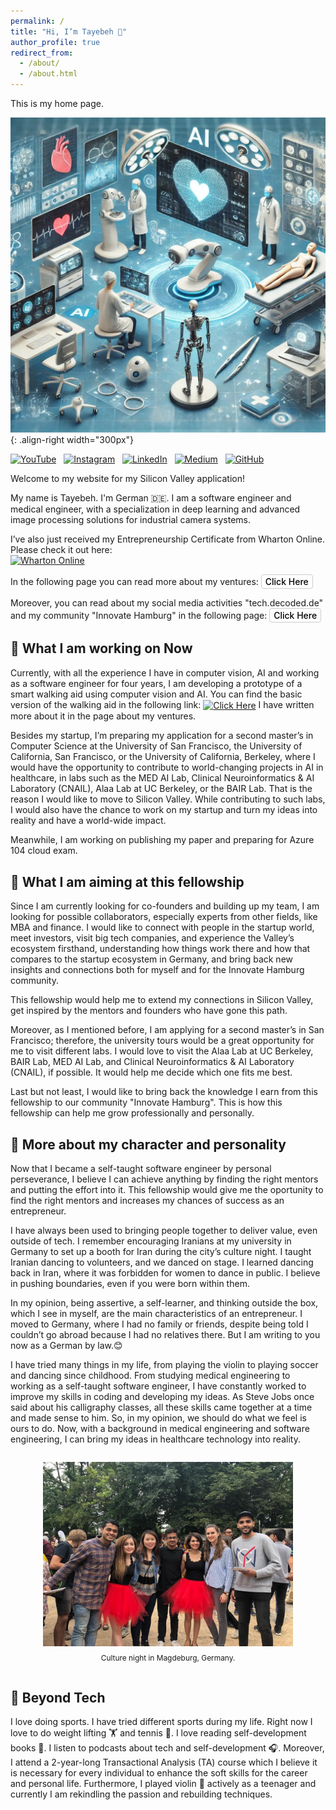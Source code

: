 ```yaml
---
permalink: /
title: "Hi, I’m Tayebeh 👋"
author_profile: true
redirect_from: 
  - /about/
  - /about.html
---
```


This is my home page.

![Tech in healthcare](/images/AI-in-healthcare2.jpg){: .align-right width="300px"}

[![YouTube](https://img.shields.io/badge/YouTube-%20-red?logo=youtube&style=social)](https://youtube.com/@tech_d3coded?feature=shared)&nbsp;&nbsp;
[![Instagram](https://img.shields.io/badge/Instagram-%20-%23E4405F?logo=instagram&style=social)](https://www.instagram.com/tech.decoded.de?igsh=ZWp0NXYzY3Fld3o3&utm_source=qr)&nbsp;&nbsp;
[![LinkedIn](https://img.shields.io/badge/LinkedIn-%20-blue?logo=linkedin&style=social)](https://www.linkedin.com/in/tayebeh-bahador-23356a185/)&nbsp;&nbsp;
[![Medium](https://img.shields.io/badge/Medium-%20-black?logo=medium&style=social)](https://medium.com/@innovate_tiba)&nbsp;&nbsp;
[![GitHub](https://img.shields.io/badge/GitHub-white?style=flat&logo=github&logoColor=black)](https://github.com/Taybh)


Welcome to my website for my Silicon Valley application! 

My name is Tayebeh. I'm German 🇩🇪. I am a software engineer and medical engineer, with a specialization in deep learning and advanced image processing solutions for industrial camera systems.

I’ve also just received my Entrepreneurship Certificate from Wharton Online. Please check it out here:  
[![Wharton Online](https://img.shields.io/badge/Wharton%20Online-Certificate-blue)](https://coursera.org/share/8d6b86aca007ac7cb6ccdbeecf229b05)


In the following page you can read more about my ventures: <a href="/MyProjects/" style="display: inline-block; background-color: white; color: black; padding: 2px 6px; border-radius: 4px; text-decoration: none; font-weight: 500; font-size: 14px; border: 1px solid #ccc;">
  Click Here
</a>

Moreover, you can read about my social media activities "tech.decoded.de" and my community "Innovate Hamburg" in the following page: <a href="/TechDecoded/" style="display: inline-block; background-color: white; color: black; padding: 2px 6px; border-radius: 4px; text-decoration: none; font-weight: 500; font-size: 14px; border: 1px solid #ccc;">
  Click Here
</a>

## 🚀 What I am working on Now
Currently, with all the experience I have in computer vision, AI and working as a software engineer for four years, I am developing a prototype of a smart walking aid using computer vision and AI. You can find the basic version of the walking aid in the following link: <a href="https://onurgulkokan6.wixsite.com/canebox" style="display: inline-block; vertical-align: middle;">
  <img src="https://img.shields.io/badge/Click%20Here-white?style=flat&logoColor=black&color=white" alt="Click Here">
</a>
I have written more about it in the page about my ventures.

Besides my startup, I’m preparing my application for a second master’s in Computer Science at the University of San Francisco, the University of California, San Francisco, or the University of California, Berkeley, where I would have the opportunity to contribute to world-changing projects in AI in healthcare, in labs such as the MED AI Lab, Clinical Neuroinformatics & AI Laboratory (CNAIL), Alaa Lab at UC Berkeley, or the BAIR Lab. That is the reason I would like to move to Silicon Valley. While contributing to such labs, I would also have the chance to work on my startup and turn my ideas into reality and have a world-wide impact.

Meanwhile, I am working on publishing my paper and preparing for Azure 104 cloud exam.

## 🚀 What I am aiming at this fellowship
Since I am currently looking for co-founders and building up my team, I am looking for possible collaborators, especially experts from other fields, like MBA and finance.
I would like to connect with people in the startup world, meet investors, visit big tech companies, and experience the Valley’s ecosystem firsthand, understanding how things work there and how that compares to the startup ecosystem in Germany, and bring back new insights and connections both for myself and for the Innovate Hamburg community.

This fellowship would help me to extend my connections in Silicon Valley, get inspired by the mentors and founders who have gone this path.

Moreover, as I mentioned before, I am applying for a second master’s in San Francisco; therefore, the university tours would be a great opportunity for me to visit different labs. I would love to visit the Alaa Lab at UC Berkeley, BAIR Lab, MED AI Lab, and Clinical Neuroinformatics & AI Laboratory (CNAIL), if possible. It would help me decide which one fits me best.

Last but not least, I would like to bring back the knowledge I earn from this fellowship to our community "Innovate Hamburg".
This is how this fellowship can help me grow professionally and personally. 

## 🧠 More about my character and personality
Now that I became a self-taught software engineer by personal perseverance, I believe I can achieve anything by finding the right mentors and putting the effort into it. This fellowship would give me the oportunity to find the right mentors and increases my chances of success as an entrepreneur.

I have always been used to bringing people together to deliver value, even outside of tech. I remember encouraging Iranians at my university in Germany to set up a booth for Iran during the city’s culture night. I taught Iranian dancing to volunteers, and we danced on stage. I learned dancing back in Iran, where it was forbidden for women to dance in public. I believe in pushing boundaries, even if you were born within them.

In my opinion, being assertive, a self-learner, and thinking outside the box, which I see in myself, are the main characteristics of an entrepreneur. I moved to Germany, where I had no family or friends, despite being told I couldn’t go abroad because I had no relatives there. But I am writing to you now as a German by law.😊

I have tried many things in my life, from playing the violin to playing soccer and dancing since childhood. From studying medical engineering to working as a self-taught software engineer, I have constantly worked to improve my skills in coding and developing my ideas. As Steve Jobs once said about his calligraphy classes, all these skills came together at a time and made sense to him. So, in my opinion, we should do what we feel is ours to do. Now, with a background in medical engineering and software engineering, I can bring my ideas in healthcare technology into reality.

<div style="display: flex; gap: 20px; justify-content: center; flex-wrap: wrap;">

  <figure style="text-align: center;">
    <img src="/images/dance.jpg" alt="Image 1" width="400" style="border-radius: px;">
    <figcaption style="margin-top: 8px; font-size: 0.85em; color: #white;">Culture night in Magdeburg, Germany.</figcaption>
  </figure>

</div>

## 🌱 Beyond Tech
I love doing sports. I have tried different sports during my life. Right now I love to do weight lifting 🏋 and tennis 🎾. 
I love reading self-development books 📖.
I listen to podcasts about tech and self-development 🎧. Moreover, I attend a 2-year-long Transactional Analysis (TA) course which I believe it is necessary for every individual to enhance the soft skills for the career and personal life. 
Furthermore, I played violin 🎻 actively as a teenager and currently I am rekindling the passion and rebuilding techniques.


<!--

This is the front page of a website that is powered by the [Academic Pages template](https://github.com/academicpages/academicpages.github.io) and hosted on GitHub pages. [GitHub pages](https://pages.github.com) is a free service in which websites are built and hosted from code and data stored in a GitHub repository, automatically updating when a new commit is made to the repository. This template was forked from the [Minimal Mistakes Jekyll Theme](https://mmistakes.github.io/minimal-mistakes/) created by Michael Rose, and then extended to support the kinds of content that academics have: publications, talks, teaching, a portfolio, blog posts, and a dynamically-generated CV. Incidentally, these same features make it a great template for anyone that needs to show off a professional template!

 You can fork [this template](https://github.com/academicpages/academicpages.github.io) right now, modify the configuration and Markdown files, add your own PDFs and other content, and have your own site for free, with no ads!

A data-driven personal website
======
Like many other Jekyll-based GitHub Pages templates, Academic Pages makes you separate the website's content from its form. The content & metadata of your website are in structured Markdown files, while various other files constitute the theme, specifying how to transform that content & metadata into HTML pages. You keep these various Markdown (.md), YAML (.yml), HTML, and CSS files in a public GitHub repository. Each time you commit and push an update to the repository, the [GitHub pages](https://pages.github.com/) service creates static HTML pages based on these files, which are hosted on GitHub's servers free of charge.

Many of the features of dynamic content management systems (like Wordpress) can be achieved in this fashion, using a fraction of the computational resources and with far less vulnerability to hacking and DDoSing. You can also modify the theme to your heart's content without touching the content of your site. If you get to a point where you've broken something in Jekyll/HTML/CSS beyond repair, your Markdown files describing your talks, publications, etc. are safe. You can rollback the changes or even delete the repository and start over - just be sure to save the Markdown files! You can also write scripts that process the structured data on the site, such as [this one](https://github.com/academicpages/academicpages.github.io/blob/master/talkmap.ipynb) that analyzes metadata in pages about talks to display [a map of every location you've given a talk](https://academicpages.github.io/talkmap.html).

For those users that need more advanced functionality, the template also supports the following popular tools:
- [MathJax](https://www.mathjax.org/) for mathematical equations
- [Mermaid](https://mermaid.js.org/) for diagraming
- [Plotly](https://plotly.com/javascript/) for plotting

Getting started
======
1. Register a GitHub account if you don't have one and confirm your e-mail (required!)
1. Fork [this template](https://github.com/academicpages/academicpages.github.io) by clicking the "Use this template" button in the top right. 
1. Go to the repository's settings (rightmost item in the tabs that start with "Code", should be below "Unwatch"). Rename the repository "[your GitHub username].github.io", which will also be your website's URL.
1. Set site-wide configuration and create content & metadata (see below -- also see [this set of diffs](http://archive.is/3TPas) showing what files were changed to set up [an example site](https://getorg-testacct.github.io) for a user with the username "getorg-testacct")
1. Upload any files (like PDFs, .zip files, etc.) to the files/ directory. They will appear at https://[your GitHub username].github.io/files/example.pdf.  
1. Check status by going to the repository settings, in the "GitHub pages" section

Site-wide configuration
------
The main configuration file for the site is in the base directory in [_config.yml](https://github.com/academicpages/academicpages.github.io/blob/master/_config.yml), which defines the content in the sidebars and other site-wide features. You will need to replace the default variables with ones about yourself and your site's github repository. The configuration file for the top menu is in [_data/navigation.yml](https://github.com/academicpages/academicpages.github.io/blob/master/_data/navigation.yml). For example, if you don't have a portfolio or blog posts, you can remove those items from that navigation.yml file to remove them from the header. 

Create content & metadata
------
For site content, there is one Markdown file for each type of content, which are stored in directories like _publications, _talks, _posts, _teaching, or _pages. For example, each talk is a Markdown file in the [_talks directory](https://github.com/academicpages/academicpages.github.io/tree/master/_talks). At the top of each Markdown file is structured data in YAML about the talk, which the theme will parse to do lots of cool stuff. The same structured data about a talk is used to generate the list of talks on the [Talks page](https://academicpages.github.io/talks), each [individual page](https://academicpages.github.io/talks/2012-03-01-talk-1) for specific talks, the talks section for the [CV page](https://academicpages.github.io/cv), and the [map of places you've given a talk](https://academicpages.github.io/talkmap.html) (if you run this [python file](https://github.com/academicpages/academicpages.github.io/blob/master/talkmap.py) or [Jupyter notebook](https://github.com/academicpages/academicpages.github.io/blob/master/talkmap.ipynb), which creates the HTML for the map based on the contents of the _talks directory).

**Markdown generator**

The repository includes [a set of Jupyter notebooks](https://github.com/academicpages/academicpages.github.io/tree/master/markdown_generator
) that converts a CSV containing structured data about talks or presentations into individual Markdown files that will be properly formatted for the Academic Pages template. The sample CSVs in that directory are the ones I used to create my own personal website at stuartgeiger.com. My usual workflow is that I keep a spreadsheet of my publications and talks, then run the code in these notebooks to generate the Markdown files, then commit and push them to the GitHub repository.

How to edit your site's GitHub repository
------
Many people use a git client to create files on their local computer and then push them to GitHub's servers. If you are not familiar with git, you can directly edit these configuration and Markdown files directly in the github.com interface. Navigate to a file (like [this one](https://github.com/academicpages/academicpages.github.io/blob/master/_talks/2012-03-01-talk-1.md) and click the pencil icon in the top right of the content preview (to the right of the "Raw | Blame | History" buttons). You can delete a file by clicking the trashcan icon to the right of the pencil icon. You can also create new files or upload files by navigating to a directory and clicking the "Create new file" or "Upload files" buttons. 

Example: editing a Markdown file for a talk
![Editing a Markdown file for a talk](/images/editing-talk.png)

For more info
------
More info about configuring Academic Pages can be found in [the guide](https://academicpages.github.io/markdown/), the [growing wiki](https://github.com/academicpages/academicpages.github.io/wiki), and you can always [ask a question on GitHub](https://github.com/academicpages/academicpages.github.io/discussions). The [guides for the Minimal Mistakes theme](https://mmistakes.github.io/minimal-mistakes/docs/configuration/) (which this theme was forked from) might also be helpful.
-->